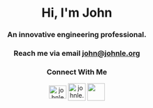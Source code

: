 <h1 align="center">Hi, I'm John</h1>
<h3 align="center">An innovative engineering professional.</h3>
<h3 align="center">Reach me via email <a href="mailto:john@johnle.org">john@johnle.org</a></h3>

<h3 align="center">Connect With Me</h3>
<p align="center">
<a href="https://linkedin.com/in/johnle" target="blank"><img align="center" src="https://raw.githubusercontent.com/rahuldkjain/github-profile-readme-generator/master/src/images/icons/Social/linked-in-alt.svg" alt="johnle" height="30" width="40" /></a>
<a href="https://johnle.org/"><img align="center" src="https://raw.githubusercontent.com/9-5/Private/main/131-1312432_website-logo-png-transparent-background-image-black-logo.png?token=GHSAT0AAAAAACJZECG3YXFVZMW6QOYHNTZGZLGGI6A" alt="johnle.org" height="40" width="40" /></a>
<a href="https://github.com/9-5/"><img align="center" src="https://pngimg.com/uploads/github/github_PNG80.png" height="40" width="40" /></a>
</p>
